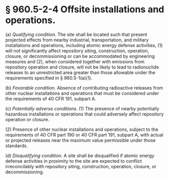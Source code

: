 # § 960.5-2-4   Offsite installations and operations.

(a) *Qualifying condition.* The site shall be located such that present projected effects from nearby industrial, transportation, and military installations and operations, including atomic energy defense activities, (1) will not significantly affect repository siting, construction, operation, closure, or decommissioning or can be accommodated by engineering measures and (2), when considered together with emissions from repository operation and closure, will not be likely to lead to radionuclide releases to an unrestricted area greater than those allowable under the requirements specified in § 960.5-1(a)(1).


(b) *Favorable condition.* Absence of contributing radioactive releases from other nuclear installations and operations that must be considered under the requirements of 40 CFR 191, subpart A.


(c) *Potentially adverse conditions.* (1) The presence of nearby potentially hazardous installations or operations that could adversely affect repository operation or closure.


(2) Presence of other nuclear installations and operations, subject to the requirements of 40 CFR part 190 or 40 CFR part 191, subpart A, with actual or projected releases near the maximum value permissible under those standards.


(d) *Disqualifying condition.* A site shall be disqualified if atomic energy defense activities in proximity to the site are expected to conflict irreconcilably with repository siting, construction, operation, closure, or decommissioning.




